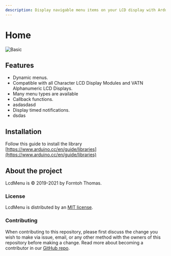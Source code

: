 ```yaml
---
description: Display navigable menu items on your LCD display with Arduino
---
```


# Home

![Basic](https://i.imgur.com/nViET8b.gif)

## Features <a href="#features" id="features"></a>

* Dynamic menus.
* Compatible with all Character LCD Display Modules and VATN Alphanumeric LCD Displays.
* Many menu types are available
* Callback functions.
* asdasdasd
* Display timed notifications.
* dsdas

## Installation <a href="#installation" id="installation"></a>

Follow this guide to install the library [https://www.arduino.cc/en/guide/libraries](https://www.arduino.cc/en/guide/libraries)

## About the project <a href="#about-the-project" id="about-the-project"></a>

LcdMenu is © 2019-2021 by Forntoh Thomas.

### License <a href="#license" id="license"></a>

LcdMenu is distributed by an [MIT license](https://github.com/forntoh/LcdMenu/blob/master/LICENSE).

### Contributing <a href="#contributing" id="contributing"></a>

When contributing to this repository, please first discuss the change you wish to make via issue, email, or any other method with the owners of this repository before making a change. Read more about becoming a contributor in our [GitHub repo](https://github.com/forntoh/LcdMenu/blob/master/CONTRIBUTING.md).
